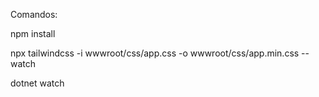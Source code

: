 Comandos:

npm install

npx tailwindcss -i wwwroot/css/app.css -o wwwroot/css/app.min.css --watch

dotnet watch
